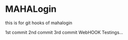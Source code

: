 # MAHALogin
this is for git hooks  of mahalogin

1st commit
2nd commit
3rd commit
WebHOOK Testings...
